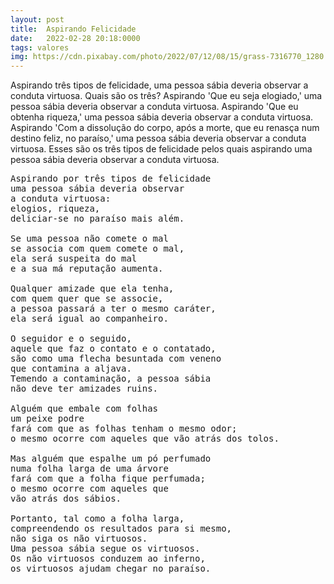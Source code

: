 ```yaml
---
layout: post
title:  Aspirando Felicidade
date:   2022-02-28 20:18:0000
tags: valores
img: https://cdn.pixabay.com/photo/2022/07/12/08/15/grass-7316770_1280.jpg
---
```


Aspirando três tipos de felicidade, uma pessoa sábia deveria observar a conduta virtuosa. Quais são os três? Aspirando 'Que eu seja elogiado,' uma pessoa sábia deveria observar a conduta virtuosa. Aspirando 'Que eu obtenha riqueza,' uma pessoa sábia deveria observar a conduta virtuosa. Aspirando 'Com a dissolução do corpo, após a morte, que eu renasça num destino feliz, no paraíso,' uma pessoa sábia deveria observar a conduta virtuosa. Esses são os três tipos de felicidade pelos quais aspirando uma pessoa sábia deveria observar a conduta virtuosa.

<pre>
Aspirando por três tipos de felicidade
uma pessoa sábia deveria observar 
a conduta virtuosa:
elogios, riqueza,
deliciar-se no paraíso mais além.

Se uma pessoa não comete o mal
se associa com quem comete o mal,
ela será suspeita do mal
e a sua má reputação aumenta.

Qualquer amizade que ela tenha,
com quem quer que se associe,
a pessoa passará a ter o mesmo caráter,
ela será igual ao companheiro.

O seguidor e o seguido,
aquele que faz o contato e o contatado,
são como uma flecha besuntada com veneno
que contamina a aljava.
Temendo a contaminação, a pessoa sábia
não deve ter amizades ruins.

Alguém que embale com folhas
um peixe podre
fará com que as folhas tenham o mesmo odor;
o mesmo ocorre com aqueles que vão atrás dos tolos.

Mas alguém que espalhe um pó perfumado
numa folha larga de uma árvore
fará com que a folha fique perfumada;
o mesmo ocorre com aqueles que 
vão atrás dos sábios.

Portanto, tal como a folha larga,
compreendendo os resultados para si mesmo,
não siga os não virtuosos.
Uma pessoa sábia segue os virtuosos.
Os não virtuosos conduzem ao inferno,
os virtuosos ajudam chegar no paraíso.
</pre>

<!-- Amizade é o elo entre a verdade e o respeito e está interligado com o nosso desenvolvimento pessoal. Os laços de amizade que criamos com outras pessoas podem ser muito tóxicos e nos trazer muitos problemas.

Tendo a família como base moral, as crianças que se desenvolvem em um ambiente familiar tóxico, também farão amizades com pessoas de mau caráter. Pelo fato de não ter recebido educação, essas crianças não aprimoraram o seu discernimento, portanto, é impossível para elas filtrar os amigos bons dos amigos ruins. O discernimento, que é a habilidade de avaliar algo com sensatez e clareza, é quase inexistente, e por isso é comum amizades que desenvolvem apenas comportamentos pejorativos.

É possível avaliar o grau de ignorância que existe em amizades tóxicas, fazendo uma avaliação no tema das conversas. Se a tagarelice gira em torno de tópicos como, por exemplo: sexo, traição, homosexualissmo, drogas, pornografia, feminismo e videogames, podemos dizer que essas amizades são totalmente tóxicas e que `destroem as suas interser`. 

Amigos saudáveis e verdadeiros, são como jardineiros que regam e cuidam de suas sementes, e a essas sementes nos damos os nomes de virtudes e valores. Portanto, faça uma análise no tipo de conversa e comportamento que existe entre você e seus amigos. Se seus amigos são pessoas que buscam melhorar a si mesmos em aspectos como a sinceridade, honestidade e bom caráter, então você encontrou uma rara pessoa no mundo, caso contrário, se essa pessoa busca coisas como as citadas acima, então é melhor viver sozinho do que mal acompanhado.

Pessoas de bom caráter abstém-se de mentir, contar histórias, usar linguagem áspera e falar fútil. A pessoa que é sincera fala a verdade, é devotada a ela, é confiável e não engana os outros. Sempre que lhe pedem para ser testemunha, ele diz apenas a verdade que conhece ou admite honestamente sua ignorância.

Ela nunca fala uma mentira para seu próprio benefício ou para o benefício dos outros. Ela se abstém de contar histórias. Ela nunca repete o que ouviu em um lugar para causar diferenças entre os homens. Assim, ela reúne as pessoas que estão divididas ou fortalece a unidade daqueles que estão unidos.

Ela fica feliz em ver concordância e harmonia entre as pessoas e essas são as qualidades que ela espalha entre as pessoas por meio de suas palavras. Ela não fala 
uma linguagem áspera. Ela fala palavras que são gentis, calmantes de ouvir, amorosas, comoventes, corteses, afetuosas e agradáveis ​​a muitos.

Ela não se entrega a conversas vãs. Ela fala na hora certa, os fatos que conhece, apenas o que é útil.
 -->
